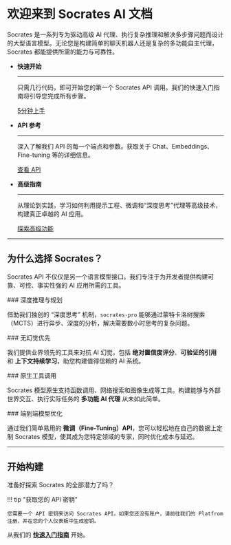 # 欢迎来到 Socrates AI 文档

Socrates 是一系列专为驱动高级 AI 代理、执行复杂推理和解决多步骤问题而设计的大型语言模型。无论您是构建简单的聊天机器人还是复杂的多功能自主代理，Socrates 都能提供所需的能力与可靠性。

<div class="grid cards" markdown>

- **快速开始**

    ---

    只需几行代码，即可开始您的第一个 Socrates API 调用。我们的快速入门指南将引导您完成所有步骤。

    [5分钟上手](quickstart.md)

- **API 参考**

    ---

    深入了解我们 API 的每一个端点和参数。获取关于 Chat、Embeddings、Fine-tuning 等的详细信息。

    [查看 API](README.md)

- **高级指南**

    ---

    从理论到实践，学习如何利用提示工程、微调和“深度思考”代理等高级技术，构建真正卓越的 AI 应用。

    [探索高级功能](Advanced_Developer_Guides.md)

</div>

---

## 为什么选择 Socrates？

Socrates API 不仅仅是另一个语言模型接口。我们专注于为开发者提供构建可靠、可控、事实性强的 AI 应用所需的工具。

<div class="grid" markdown>

<div markdown>
### 深度推理与规划

借助我们独创的 “深度思考” 机制，`socrates-pro` 能够通过蒙特卡洛树搜索（MCTS）进行异步、深度的分析，解决需要数小时思考的复杂问题。
</div>

<div markdown>
### 无幻觉优先

我们提供业界领先的工具来对抗 AI 幻觉，包括 **绝对置信度评分**、**可验证的引用** 和 **上下文持续学习**，助您构建值得信赖的 AI 系统。
</div>

</div>

<div class="grid" markdown>

<div markdown>
### 原生工具调用

Socrates 模型原生支持函数调用、网络搜索和图像生成等工具。构建能够与外部世界交互、执行实际任务的 **多功能 AI 代理** 从未如此简单。
</div>

<div markdown>
### 端到端模型优化

通过我们简单易用的 **微调（Fine-Tuning）API**，您可以轻松地在自己的数据上定制 Socrates 模型，使其成为您特定领域的专家，同时优化成本与延迟。
</div>

</div>

---

## 开始构建

准备好探索 Socrates 的全部潜力了吗？

!!! tip "获取您的 API 密钥"

    您需要一个 API 密钥来访问 Socrates API。如果您还没有账户，请前往我们的 Platfrom 注册，并在您的个人仪表板中生成密钥。

从我们的 [**快速入门指南**](quickstart.md) 开始。
